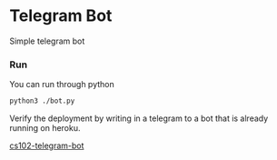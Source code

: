 # Telegram Bot
Simple telegram bot

### Run
You can run through  python
```sh
python3 ./bot.py
```

Verify the deployment by writing in a telegram to a bot that is already running on heroku.

[cs102-telegram-bot](https://teleg.run/dormantrobot)
